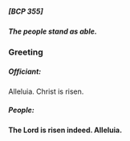 ##### [BCP 355]
##### The people stand as able.
### Greeting

##### Officiant:
Alleluia. Christ is risen.

##### People:
**The Lord is risen indeed. Alleluia.**
